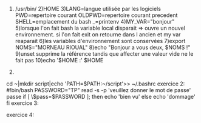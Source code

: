
1) /usr/bin/
2)HOME
3)LANG=langue utilisée par les logiciels
PWD=repertoire courant
OLDPWD=repertoire courant precedent
SHELL=emplacement du bash
\_=printenv
4)MY_VAR="bonjour"
5)lorsque l'on fait bash la variable local disparait => ouvre un nouvel environnement. si l'on fait exit on retourne dans l ancien et my var reaparait
6)les variables d'environnement sont conservées
7)export NOMS="MORNEAU RIOUAL"
8)echo "Bonjour a vous deux, $NOMS !"
9)unset supprime la référence tandis que affecter une valeur vide ne le fait pas
10)echo '$HOME :' $HOME

1)
cd ~|mkdir script|echo 'PATH=$PATH:~/script'>> ~/.bashrc
exercice 2:
#!bin/bash
PASSWORD="TP"
read -s -p 'veuillez donner le mot de passe' passe
if [ \$pass=$PASSWORD ]; then
    echo 'bien vu'
else
  echo 'dommage'
fi
exercice 3:


exercice 4:
